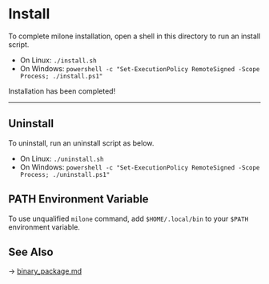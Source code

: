 # Install

To complete milone installation, open a shell in this directory to run an install script.

- On Linux: `./install.sh`
- On Windows: `powershell -c "Set-ExecutionPolicy RemoteSigned -Scope Process; ./install.ps1"`

Installation has been completed!

----

## Uninstall

To uninstall, run an uninstall script as below.

- On Linux: `./uninstall.sh`
- On Windows: `powershell -c "Set-ExecutionPolicy RemoteSigned -Scope Process; ./uninstall.ps1"`

## PATH Environment Variable

To use unqualified `milone` command, add `$HOME/.local/bin` to your `$PATH` environment variable.

## See Also

→ [binary_package.md](https://github.com/vain0x/milone-lang/blob/v0.6.0/docs/binary_package.md)
